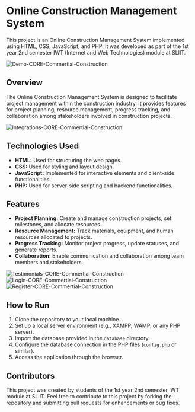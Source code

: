 # Online Construction Management System

This project is an Online Construction Management System implemented using HTML, CSS, JavaScript, and PHP. It was developed as part of the 1st year 2nd semester IWT (Internet and Web Technologies) module at SLIIT.

![Demo-CORE-Commertial-Construction](https://github.com/diaskalana/Construction-Management-System/assets/74653324/774bb494-bd6e-4dc8-9884-f3cac4c61421)

## Overview

The Online Construction Management System is designed to facilitate project management within the construction industry. It provides features for project planning, resource management, progress tracking, and collaboration among stakeholders involved in construction projects.

![Integrations-CORE-Commertial-Construction](https://github.com/diaskalana/Construction-Management-System/assets/74653324/b61c6f57-e8db-4d16-a0b4-8b080c97374f)

## Technologies Used

- **HTML:** Used for structuring the web pages.
- **CSS:** Used for styling and layout design.
- **JavaScript:** Implemented for interactive elements and client-side functionalities.
- **PHP:** Used for server-side scripting and backend functionalities.

## Features

- **Project Planning:** Create and manage construction projects, set milestones, and allocate resources.
- **Resource Management:** Track materials, equipment, and human resources allocated to projects.
- **Progress Tracking:** Monitor project progress, update statuses, and generate reports.
- **Collaboration:** Enable communication and collaboration among team members and stakeholders.

![Testimonials-CORE-Commertial-Construction](https://github.com/diaskalana/Construction-Management-System/assets/74653324/d1ee612d-9392-4d79-bc0d-95c63ff5c3d4)
![Login-CORE-Commertial-Construction](https://github.com/diaskalana/Construction-Management-System/assets/74653324/a4cd748e-34e8-4598-90cd-0f4513fd2d14)
![Register-CORE-Commertial-Construction](https://github.com/diaskalana/Construction-Management-System/assets/74653324/54f18bc2-d8d8-4849-b896-9ee863e0e7ac)


## How to Run

1. Clone the repository to your local machine.
2. Set up a local server environment (e.g., XAMPP, WAMP, or any PHP server).
3. Import the database provided in the `database` directory.
4. Configure the database connection in the PHP files (`config.php` or similar).
5. Access the application through the browser.

## Contributors

This project was created by students of the 1st year 2nd semester IWT module at SLIIT.
Feel free to contribute to this project by forking the repository and submitting pull requests for enhancements or bug fixes.

